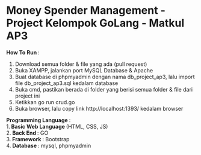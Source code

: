 # Money Spender Management - Project Kelompok GoLang - Matkul AP3

<b>How To Run </b>:
1. Download semua folder & file yang ada (pull request)
3. Buka XAMPP, jalankan port MySQL Database & Apache
2. Buat database di phpmyadmin dengan nama db_project_ap3, lalu import file db_project_ap3.sql kedalam database
3. Buka cmd, pastikan berada di folder yang berisi semua folder & file dari project ini
4. Ketikkan go run crud.go
5. Buka browser, lalu copy link http://localhost:1393/ kedalam browser

<b>Programming Language </b>: <br>
1.<b> Basic Web Language </b>(HTML, CSS, JS) <br>
2.<b> Back End </b>: GO <br>
3.<b> Framework </b>: Bootstrap <br>
4.<b> Database </b>: mysql, phpmyadmin
